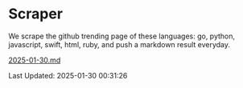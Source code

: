 # Scraper

We scrape the github trending page of these languages: go, python, javascript, swift, html, ruby, and push a markdown result everyday.

[2025-01-30.md](https://github.com/henson/Scraper/blob/master/2025-01-30.md)

Last Updated: 2025-01-30 00:31:26